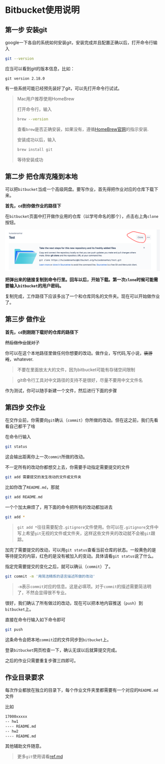 # Bitbucket使用说明

## 第一步 安装git

google一下各自的系统如何安装git，安装完成并且配置正确以后，打开命令行输入

```bash
git --version
```

应当可以看到git的版本信息，比如：

```
git version 2.18.0
```

有一些系统可能已经预先装好了git，可以先打开命令行试试。

> Mac用户推荐使用HomeBrew
>
> 打开命令行，输入
> ```bash
> brew --version
> ```
> 查看`brew`是否正确安装，如果没有，遵循[HomeBrew官网](https://brew.sh/)的指示安装.
>
> 安装成功以后，输入
> ```bash
> brew install git
> ```
> 等待安装成功

## 第二步 把仓库克隆到本地

可以把`bitbucket`当成一个高级网盘。要写作业，首先得把作业对应的仓库下载下来。

**首先，`cd`到你做作业的路径下**

在`bitbucket`页面中打开做作业用的仓库（以学号命名的那个），点击右上角`clone`按钮。

![](./imgs/clone.png)

**把弹出来的链接复制到命令行里。回车以后，开始下载。第一次`clone`时候可能需要输入`bitbucket`的用户密码。**

复制完成，工作路径下应该多出了一个和仓库同名的文件夹。现在可以开始做作业了。

## 第三步 做作业

**首先，`cd`到刚刚下载好的仓库的路径下**

<del>然后做作业就对了</del>

你可以在这个本地路径里做任何你想要的改动。做作业，写代码,写小说，<del>装游戏</del>，whatever.

> 不要在里面放太大的文件，因为bitbucket可能有存储空间限制

> git命令行工具对中文路径的支持不是很好，尽量不要用中文文件名

作为测试，你可以随手新建一个文件，然后进行下面的步骤

## 第四步 交作业

在交作业前，你需要向`git`确认（`commit`）你所做的改动。但在这之前，我们先看看自己都干了啥

在命令行输入
```bash
git status
```

这会输出距离你上一次`commit`所做的改动。

不一定所有的改动你都想交上去，你需要手动指定需要提交的文件

```bash
git add 需要提交的发生改动的文件或文件夹
```

比如你改了`README.md`，那就

```bash
git add README.md
```

一个个加太麻烦了，用下面的命令把所有的改动都加进去

```bash
git add *
```

> `git add *`往往需要配合`.gitignore`文件使用。你可以在`.gitignore`文件中写上希望`git`无视的文件或文件夹，这样这些文件夹的改动就不会被`git`跟踪。

加完了需要提交的改动，可以用`git status`查看当前仓库的状态。一般黄色的是等待提交的内容，红色的是没有被加入的变动。具体请看`git status`说了什么。

指定完需要提交的变化之后，就可以确认（`commit`）了。

```bash
git commit -m '用简洁精炼的语言描述所做的改动'
```

> `-m`表示`commit`对应的信息。这是必填项。对于`commit`的描述需要简洁明了，不然会显得很不专业。

很好，我们确认了所有做过的改动，现在可以把本地内容推送（`push`）到`bitbucket`上。

直接在命令行输入如下命令即可

```bash
git push
```

这条命令会把本地`commit`过的文件同步到`bitbucket`上。

登录`bitbucket`网页检查一下，确认无误以后就算提交完成。

之后的作业只需要重复步骤三四即可。

## 作业目录要求

每次作业都放在独立的目录下，每个作业文件夹里都需要有一个对应的`README.md`文件

比如

```
17000xxxxx
-- hw1
---- README.md
-- hw2
---- README.md
```

其他辅助文件随意。

> 更多`git`使用请看[ref.md](../ref.md)
